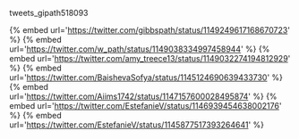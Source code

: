 tweets_gipath518093

{% embed url='https://twitter.com/gibbspath/status/1149249617168670723' %}
{% embed url='https://twitter.com/w_path/status/1149038334997458944' %}
{% embed url='https://twitter.com/amy_treece13/status/1149032274194812929' %}
{% embed url='https://twitter.com/BaishevaSofya/status/1145124690639433730' %}
{% embed url='https://twitter.com/Aiims1742/status/1147157600028495874' %}
{% embed url='https://twitter.com/EstefanieV/status/1146939454638002176' %}
{% embed url='https://twitter.com/EstefanieV/status/1145877517393264641' %}
